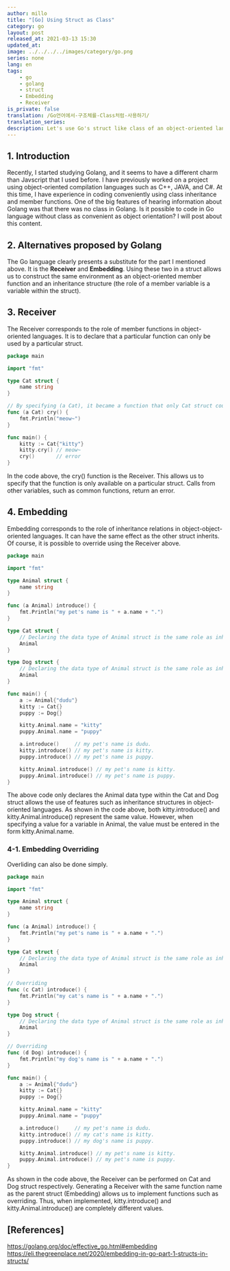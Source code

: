 ```yaml
---
author: millo
title: "[Go] Using Struct as Class"
category: go
layout: post
released_at: 2021-03-13 15:30
updated_at:
image: ../../../../images/category/go.png
series: none
lang: en
tags:
    - go
    - golang
    - struct
    - Embedding
    - Receiver
is_private: false
translation: /Go언어에서-구조체를-Class처럼-사용하기/
translation_series:
description: Let's use Go's struct like class of an object-oriented language.
---
```


## 1. Introduction

Recently, I started studying Golang, and it seems to have a different charm than Javscript that I used before. I have previously worked on a project using object-oriented compilation languages such as C++, JAVA, and C#. At this time, I have experience in coding conveniently using class inheritance and member functions. One of the big features of hearing information about Golang was that there was no class in Golang. Is it possible to code in Go language without class as convenient as object orientation? I will post about this content.

## 2. Alternatives proposed by Golang

The Go language clearly presents a substitute for the part I mentioned above. It is the **Receiver** and **Embedding**. Using these two in a struct allows us to construct the same environment as an object-oriented member function and an inheritance structure (the role of a member variable is a variable within the struct).

## 3. Receiver

The Receiver corresponds to the role of member functions in object-oriented languages. It is to declare that a particular function can only be used by a particular struct.

```go
package main

import "fmt"

type Cat struct {
	name string
}

// By specifying (a Cat), it became a function that only Cat struct could be called.
func (a Cat) cry() {
	fmt.Println("meow~")
}

func main() {
	kitty := Cat{"kitty"}
	kitty.cry() // meow~
	cry()       // error
}


```

In the code above, the cry() function is the Receiver. This allows us to specify that the function is only available on a particular struct. Calls from other variables, such as common functions, return an error.

## 4. Embedding

Embedding corresponds to the role of inheritance relations in object-object-oriented languages. It can have the same effect as the other struct inherits. Of course, it is possible to override using the Receiver above.

```go
package main

import "fmt"

type Animal struct {
	name string
}

func (a Animal) introduce() {
	fmt.Println("my pet's name is " + a.name + ".")
}

type Cat struct {
	// Declaring the data type of Animal struct is the same role as inheritance.
	Animal
}

type Dog struct {
	// Declaring the data type of Animal struct is the same role as inheritance.
	Animal
}

func main() {
	a := Animal{"dudu"}
	kitty := Cat{}
	puppy := Dog{}

	kitty.Animal.name = "kitty"
	puppy.Animal.name = "puppy"

	a.introduce()     // my pet's name is dudu.
	kitty.introduce() // my pet's name is kitty.
	puppy.introduce() // my pet's name is puppy.

	kitty.Animal.introduce() // my pet's name is kitty.
	puppy.Animal.introduce() // my pet's name is puppy.
}

```

The above code only declares the Animal data type within the Cat and Dog struct allows the use of features such as inheritance structures in object-oriented languages. As shown in the code above, both kitty.introduce() and kitty.Animal.introduce() represent the same value. However, when specifying a value for a variable in Animal, the value must be entered in the form kitty.Animal.name.

### 4-1. Embedding Overriding

Overliding can also be done simply.

```go
package main

import "fmt"

type Animal struct {
	name string
}

func (a Animal) introduce() {
	fmt.Println("my pet's name is " + a.name + ".")
}

type Cat struct {
	// Declaring the data type of Animal struct is the same role as inheritance.
	Animal
}

// Overriding
func (c Cat) introduce() {
	fmt.Println("my cat's name is " + a.name + ".")
}

type Dog struct {
	// Declaring the data type of Animal struct is the same role as inheritance.
	Animal
}

// Overriding
func (d Dog) introduce() {
	fmt.Println("my dog's name is " + a.name + ".")
}

func main() {
	a := Animal{"dudu"}
	kitty := Cat{}
	puppy := Dog{}

	kitty.Animal.name = "kitty"
	puppy.Animal.name = "puppy"

	a.introduce()     // my pet's name is dudu.
	kitty.introduce() // my cat's name is kitty.
	puppy.introduce() // my dog's name is puppy.

	kitty.Animal.introduce() // my pet's name is kitty.
	puppy.Animal.introduce() // my pet's name is puppy.
}
```

As shown in the code above, the Receiver can be performed on Cat and Dog struct respectively. Generating a Receiver with the same function name as the parent struct (Embedding) allows us to implement functions such as overriding. Thus, when implemented, kitty.introduce() and kitty.Animal.introduce() are completely different values.

## [References]

https://golang.org/doc/effective_go.html#embedding
https://eli.thegreenplace.net/2020/embedding-in-go-part-1-structs-in-structs/
